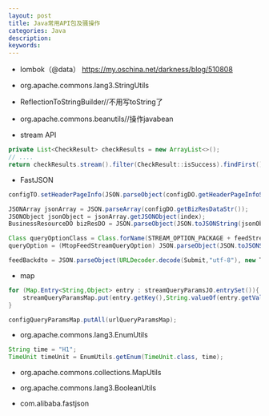 ```yaml
---
layout: post
title: Java常用API包及骚操作
categories: Java
description: 
keywords: 
---
```



- lombok（@data）
<https://my.oschina.net/darkness/blog/510808>


- org.apache.commons.lang3.StringUtils


- ReflectionToStringBuilder//不用写toString了


- org.apache.commons.beanutils//操作javabean


- stream API
```java
private List<CheckResult> checkResults = new ArrayList<>();
// ....
return checkResults.stream().filter(CheckResult::isSuccess).findFirst().orElse(null);
```


- FastJSON
```java
configTO.setHeaderPageInfo(JSON.parseObject(configDO.getHeaderPageInfoStr(), HeaderPageInfo.class));

JSONArray jsonArray = JSON.parseArray(configDO.getBizResDataStr());
JSONObject jsonObject = jsonArray.getJSONObject(index);
BusinessResourceDO bizResDO = JSON.parseObject(JSON.toJSONString(jsonObject), BusinessResourceDO.class);

Class queryOptionClass = Class.forName(STREAM_OPTION_PACKAGE + feedStreamQueryOptionClassName);
queryOption = (MtopFeedStreamQueryOption) JSON.parseObject(JSON.toJSONString(configQueryParamsMap),queryOptionClass);

feedBackdto = JSON.parseObject(URLDecoder.decode(Submit,"utf-8"), new TypeReference<FeedBackDTO>()
```



- map

```java
for (Map.Entry<String,Object> entry : streamQueryParamsJO.entrySet()){
    streamQueryParamsMap.put(entry.getKey(),String.valueOf(entry.getValue()));
}

configQueryParamsMap.putAll(urlQueryParamsMap);
```


- org.apache.commons.lang3.EnumUtils

```java
String time = "H1";
TimeUnit timeUnit = EnumUtils.getEnum(TimeUnit.class, time);
```


- org.apache.commons.collections.MapUtils


- org.apache.commons.lang3.BooleanUtils


- com.alibaba.fastjson







